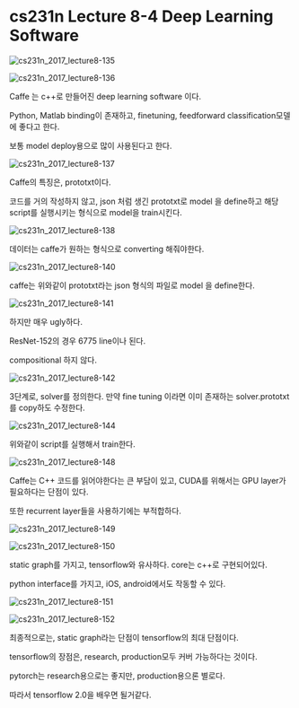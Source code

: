 # cs231n Lecture 8-4 Deep Learning Software



![cs231n_2017_lecture8-135](../images/cs231n_2017_lecture8-135.jpg)

![cs231n_2017_lecture8-136](../images/cs231n_2017_lecture8-136.jpg)

Caffe 는 c++로 만들어진 deep learning software 이다.

Python, Matlab binding이 존재하고, finetuning, feedforward classification모델에 좋다고 한다.

보통 model deploy용으로 많이 사용된다고 한다.



![cs231n_2017_lecture8-137](../images/cs231n_2017_lecture8-137.jpg)

Caffe의 특징은, prototxt이다.

코드를 거의 작성하지 않고, json 처럼 생긴 prototxt로 model 을 define하고 해당 script를 실행시키는 형식으로  model을 train시킨다.

![cs231n_2017_lecture8-138](../images/cs231n_2017_lecture8-138.jpg)

데이터는 caffe가 원하는 형식으로 converting 해줘야한다.

![cs231n_2017_lecture8-140](../images/cs231n_2017_lecture8-140.jpg)

caffe는 위와같이 prototxt라는 json 형식의 파일로 model 을 define한다.



![cs231n_2017_lecture8-141](../images/cs231n_2017_lecture8-141.jpg)

하지만 매우 ugly하다.

ResNet-152의 경우 6775 line이나 된다.

compositional 하지 않다.

![cs231n_2017_lecture8-142](../images/cs231n_2017_lecture8-142.jpg)

3단계로, solver를 정의한다. 만약 fine tuning 이라면 이미 존재하는 solver.prototxt를 copy하도 수정한다.

![cs231n_2017_lecture8-144](../images/cs231n_2017_lecture8-144.jpg)

위와같이 script를 실행해서 train한다.



![cs231n_2017_lecture8-148](../images/cs231n_2017_lecture8-148.jpg)

Caffe는 C++ 코드를 읽어야한다는 큰 부담이 있고, CUDA를 위해서는 GPU layer가 필요하다는 단점이 있다.

또한 recurrent layer들을 사용하기에는 부적합하다.

![cs231n_2017_lecture8-149](../images/cs231n_2017_lecture8-149.jpg)



![cs231n_2017_lecture8-150](../images/cs231n_2017_lecture8-150.jpg)

static graph를 가지고, tensorflow와 유사하다. core는 c++로 구현되어있다.

python interface를 가지고, iOS, android에서도 작동할 수 있다.



![cs231n_2017_lecture8-151](../images/cs231n_2017_lecture8-151.jpg)

![cs231n_2017_lecture8-152](../images/cs231n_2017_lecture8-152.jpg)



최종적으로는, static graph라는 단점이 tensorflow의 최대 단점이다. 

tensorflow의 장점은, research, production모두 커버 가능하다는 것이다.

pytorch는 research용으로는 좋지만, production용으론 별로다.



따라서 tensorflow 2.0을 배우면 될거같다.